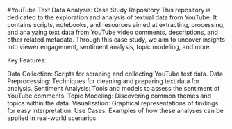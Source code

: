 #YouTube Text Data Analysis: Case Study Repository
This repository is dedicated to the exploration and analysis of textual data from YouTube. It contains scripts, notebooks, and resources aimed at extracting, processing, and analyzing text data from YouTube video comments, descriptions, and other related metadata. Through this case study, we aim to uncover insights into viewer engagement, sentiment analysis, topic modeling, and more.

Key Features:

Data Collection: Scripts for scraping and collecting YouTube text data.
Data Preprocessing: Techniques for cleaning and preparing text data for analysis.
Sentiment Analysis: Tools and models to assess the sentiment of YouTube comments.
Topic Modeling: Discovering common themes and topics within the data.
Visualization: Graphical representations of findings for easy interpretation.
Use Cases: Examples of how these analyses can be applied in real-world scenarios.
